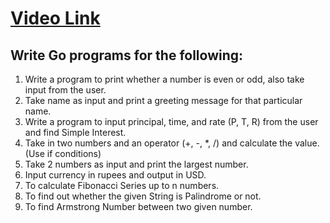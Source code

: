 # [Video Link](https://youtu.be/TAtrPoaJ7gc)

## Write Go programs for the following:

1. Write a program to print whether a number is even or odd, also take
   input from the user.
2. Take name as input and print a greeting message for that particular name.
3. Write a program to input principal, time, and rate (P, T, R) from the user and
   find Simple Interest.
4. Take in two numbers and an operator (+, -, \*, /) and calculate the value.
   (Use if conditions)
5. Take 2 numbers as input and print the largest number.
6. Input currency in rupees and output in USD.
7. To calculate Fibonacci Series up to n numbers.
8. To find out whether the given String is Palindrome or not.
9. To find Armstrong Number between two given number.
